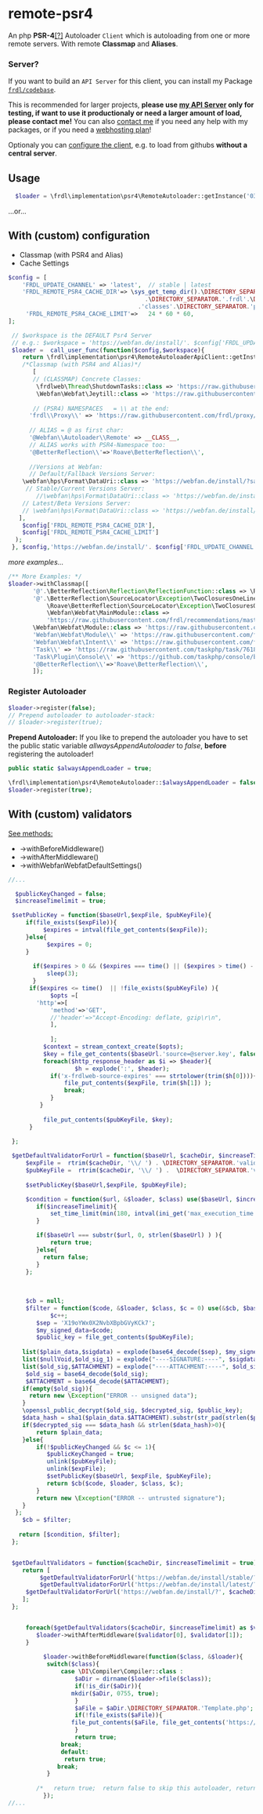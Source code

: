 # remote-psr4
An php **PSR-4**[[?]](https://www.php-fig.org/psr/psr-4/) Autoloader `Client` which is autoloading from one or more remote servers.
With remote **Classmap** and **Aliases**.

### Server?
If you want to build an `API Server` for this client, you can install my Package [`frdl/codebase`](https://github.com/frdl/codebase).

This is recommended for larger projects, **please use [my API Server](https://webfan.de/install/) only for testing, 
if want to use it productionaly or need a larger amount of load, please contact me!**
You can also [contact me](https://startforum.de/u/till.wehowski/about) if you need any help with my packages, or if you need a [webhosting plan](https://domainundhomepagespeicher.de/)!

Optionaly you can [configure the client](#with-custom-configuration), e.g. to load from githubs **without a central server**.

## Usage
````php
  $loader = \frdl\implementation\psr4\RemoteAutoloader::getInstance('03.webfan.de', true, 'latest', true);
````
...or...
## With (custom) configuration
* Classmap (with PSR4 and Alias)
* Cache Settings
````php
$config = [
    'FRDL_UPDATE_CHANNEL' => 'latest',  // stable | latest
    'FRDL_REMOTE_PSR4_CACHE_DIR'=> \sys_get_temp_dir().\DIRECTORY_SEPARATOR. \get_current_user()
				                       .\DIRECTORY_SEPARATOR.'.frdl'.\DIRECTORY_SEPARATOR.'runtime'.\DIRECTORY_SEPARATOR.'cache'.\DIRECTORY_SEPARATOR
			                         .'classes'.\DIRECTORY_SEPARATOR.'psr4'.\DIRECTORY_SEPARATOR,    
     'FRDL_REMOTE_PSR4_CACHE_LIMIT'=>	24 * 60 * 60,                                
];

 // $workspace is the DEFAULT Psr4 Server
 // e.g.: $workspace = 'https://webfan.de/install/'. $config['FRDL_UPDATE_CHANNEL'].'/?source=${class}&salt=${salt}&source-encoding=b64'
 $loader =  call_user_func(function($config,$workspace){
    return \frdl\implementation\psr4\RemoteAutoloaderApiClient::getInstance($workspace, false, $config['FRDL_UPDATE_CHANNEL'], false, false, 
	/*Classmap (with PSR4 and Alias)*/
       [
       // (CLASSMAP) Concrete Classes:     
        \frdlweb\Thread\ShutdownTasks::class => 'https://raw.githubusercontent.com/frdl/shutdown-helper/master/src/ShutdownTasks.php',
        \Webfan\Webfat\Jeytill::class => 'https://raw.githubusercontent.com/frdl/webfat-jeytill/main/src/Jeytill.php',	  
	    
       // (PSR4) NAMESPACES   = \\ at the end:
      'frdl\\Proxy\\' => 'https://raw.githubusercontent.com/frdl/proxy/master/src/${class}.php?cache_bust=${salt}',    	    
    
      // ALIAS = @ as first char:
      '@Webfan\\Autoloader\\Remote' => __CLASS__,	 
      // ALIAS works with PSR4-Namespace too:   
      '@BetterReflection\\'=>'Roave\BetterReflection\\',  
      
      //Versions at Webfan:
	  // Default/Fallback Versions Server:
	\webfan\hps\Format\DataUri::class => 'https://webfan.de/install/?salt=${salt}&source=webfan\hps\Format\DataUri',	    
	 // Stable/Current Versions Server:   
        //\webfan\hps\Format\DataUri::class => 'https://webfan.de/install/stable/?salt=${salt}&source=webfan\hps\Format\DataUri',	    
	// Latest/Beta Versions Server:    
	// \webfan\hps\Format\DataUri::class => 'https://webfan.de/install/latest/?salt=${salt}&source=webfan\hps\Format\DataUri',
   ],
    $config['FRDL_REMOTE_PSR4_CACHE_DIR'],
    $config['FRDL_REMOTE_PSR4_CACHE_LIMIT']
  );
 }, $config,'https://webfan.de/install/'. $config['FRDL_UPDATE_CHANNEL'].'/?source=${class}&salt=${salt}&source-encoding=b64');
 ````
 *more examples...*
 ````php
 /** More Examples: */
 $loader->withClassmap([
		'@'.\BetterReflection\Reflection\ReflectionFunction::class => \Roave\BetterReflection\BetterReflection::class,   
		'@'.\BetterReflection\SourceLocator\Exception\TwoClosuresOneLine::class => 
		    \Roave\BetterReflection\SourceLocator\Exception\TwoClosuresOnSameLine::class,   		    
   	        \Webfan\Webfat\MainModule::class => 
		    'https://raw.githubusercontent.com/frdl/recommendations/master/src/Webfan/Webfat/MainModule.php?cache_bust=${salt}',
		\Webfan\Webfat\Module::class => 'https://raw.githubusercontent.com/frdl/recommendations/master/src/Webfan/Webfat/Module.php?cache_bust=${salt}',
		'Webfan\Webfat\Module\\' => 'https://raw.githubusercontent.com/frdl/recommendations/master/src/Webfan/Webfat/Module/${class}.php?cache_bust=${salt}', 
		'Webfan\Webfat\Intent\\' => 'https://raw.githubusercontent.com/frdl/recommendations/master/src/Webfan/Webfat/Intent/${class}.php?cache_bust=${salt}',    		 \Pimple::class => 'https://raw.githubusercontent.com/silexphp/Pimple/1.1/lib/Pimple.php',
		'Task\\' => 'https://raw.githubusercontent.com/taskphp/task/7618739308ba484b5f90a83d5e1a44e1d90968d2/src/${class}.php?cache_bust=${salt}',
		'Task\Plugin\Console\\' => 'https://github.com/taskphp/console/blob/00bfa982c4502938ca0110d2f23c5cd04ffcbcc3/src/${class}.php?cache_bust=${salt}',
		'@BetterReflection\\'=>'Roave\BetterReflection\\',    
	    ]); 
 ````
 
### Register Autoloader
````php
$loader->register(false);
// Prepend autoloader to autoloader-stack:
// $loader->register(true);
 ````
**Prepend Autoloader:** If you like to prepend the autoloader you have to set the public static variable *allwaysAppendAutoloader* to *false*, **before** registering the autoloader!
````PHP
public static $alwaysAppendLoader = true;
````
````PHP
\frdl\implementation\psr4\RemoteAutoloader::$alwaysAppendLoader = false;
$loader->register(true);
````

## With (custom) validators
[See methods:](https://github.com/frdl/remote-psr4/blob/master/src/implementations/autoloading/RemoteAutoloaderApiClient.php)
* ->withBeforeMiddleware()
* ->withAfterMiddleware()
* ->withWebfanWebfatDefaultSettings()
````PHP
//...

  $publicKeyChanged = false;
  $increaseTimelimit = true;

 $setPublicKey = function($baseUrl,$expFile, $pubKeyFile){
	 if(file_exists($expFile)){
          $expires = intval(file_get_contents($expFile));
	 }else{
           $expires = 0;
	 }
	
	   if($expires > 0 && ($expires === time() || ($expires > time() - 3 && $expires < time() + 3))){
		   sleep(3);
	   }
      if($expires <= time()  || !file_exists($pubKeyFile) ){
		  	$opts =[
        'http'=>[
            'method'=>'GET',
            //'header'=>"Accept-Encoding: deflate, gzip\r\n",
            ],
	
			];
		  $context = stream_context_create($opts);
		  $key = file_get_contents($baseUrl.'source=@server.key', false, $context);
		  foreach($http_response_header as $i => $header){				
                   $h = explode(':', $header);
			if('x-frdlweb-source-expires' === strtolower(trim($h[0]))){
				file_put_contents($expFile, trim($h[1]) );
				break;
			}           
         }
		  
		  file_put_contents($pubKeyFile, $key);
	  }
	 
 };

 $getDefaultValidatorForUrl = function($baseUrl, $cacheDir, $increaseTimelimit = true) use($setPublicKey, &$publicKeyChanged) {
     $expFile =  rtrim($cacheDir, '\\/ ') .	\DIRECTORY_SEPARATOR.'validator-'.sha1($baseUrl).strlen($baseUrl).'.expires.txt';
	 $pubKeyFile =  rtrim($cacheDir, '\\/ ') .	\DIRECTORY_SEPARATOR.'validator-'.sha1($baseUrl).strlen($baseUrl).'.public-key.txt';
	 
     $setPublicKey($baseUrl,$expFile, $pubKeyFile);

	 $condition = function($url, &$loader, $class) use($baseUrl, $increaseTimelimit){
		if($increaseTimelimit){
			set_time_limit(min(180, intval(ini_get('max_execution_time')) + 90));
		}

		if($baseUrl === substr($url, 0, strlen($baseUrl) ) ){
			return true;	  
		}else{
		  return false;	
		}
	 };
	
	 
	 
     $cb = null; 
     $filter = function($code, &$loader, $class, $c = 0) use(&$cb, $baseUrl, $expFile, $pubKeyFile, $setPublicKey, &$publicKeyChanged) {
	        $c++;
		$sep = 'X19oYWx0X2NvbXBpbGVyKCk7'; 
        $my_signed_data=$code;
        $public_key = file_get_contents($pubKeyFile);
		 
    list($plain_data,$sigdata) = explode(base64_decode($sep), $my_signed_data, 2);
    list($nullVoid,$old_sig_1) = explode("----SIGNATURE:----", $sigdata, 2);
    list($old_sig,$ATTACHMENT) = explode("----ATTACHMENT:----", $old_sig_1, 2);
	 $old_sig = base64_decode($old_sig);	 
	 $ATTACHMENT = base64_decode($ATTACHMENT);
    if(empty($old_sig)){
      return new \Exception("ERROR -- unsigned data");
    }
    \openssl_public_decrypt($old_sig, $decrypted_sig, $public_key);
    $data_hash = sha1($plain_data.$ATTACHMENT).substr(str_pad(strlen($plain_data.$ATTACHMENT).'', 128, strlen($plain_data.$ATTACHMENT) % 10, \STR_PAD_LEFT), 0, 128);
    if($decrypted_sig === $data_hash && strlen($data_hash)>0){
        return $plain_data;
	}else{
		if(!$publicKeyChanged && $c <= 1){
		   $publicKeyChanged = true;
		   unlink($pubKeyFile);
		   unlink($expFile);
		   $setPublicKey($baseUrl, $expFile, $pubKeyFile);
		   return $cb($code, $loader, $class, $c);	
		}
        return new \Exception("ERROR -- untrusted signature");
	}
  };
    $cb = $filter;
	 
   return [$condition, $filter];
 };


 $getDefaultValidators = function($cacheDir, $increaseTimelimit = true) use($getDefaultValidatorForUrl) {
    return [
         $getDefaultValidatorForUrl('https://webfan.de/install/stable/?', $cacheDir, $increaseTimelimit),
         $getDefaultValidatorForUrl('https://webfan.de/install/latest/?', $cacheDir, $increaseTimelimit),
  	 $getDefaultValidatorForUrl('https://webfan.de/install/?', $cacheDir, $increaseTimelimit),
    ];
 };


     foreach($getDefaultValidators($cacheDir, $increaseTimelimit) as $validator){
	    $loader->withAfterMiddleware($validator[0], $validator[1]);
     }		
     
     	  $loader->withBeforeMiddleware(function($class, &$loader){
	       switch($class){
		       case \DI\Compiler\Compiler::class :
			       $aDir = dirname($loader->file($class));
			       if(!is_dir($aDir)){
				  mkdir($aDir, 0755, true);       
			       }
			       $aFile = $aDir.\DIRECTORY_SEPARATOR.'Template.php';
			       if(!file_exists($aFile)){
				  file_put_contents($aFile, file_get_contents('https://raw.githubusercontent.com/PHP-DI/PHP-DI/master/src/Compiler/Template.php'));     
			       }
			       return true;
			   break;
		       default:
			    return true;
			  break;
	       }
	   
	    /*   return true;  return false to skip this autoloader, return any/VOID to continue */
          });     
//...     
````
